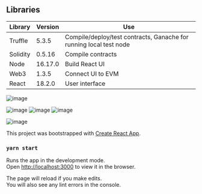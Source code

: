 ## Libraries

Library | Version | Use
------------ | ------------- | -------------
Truffle | 5.3.5 | Compile/deploy/test contracts, Ganache for running local test node
Solidity | 0.5.16 | Compile contracts
Node | 16.17.0 | Build React UI
Web3 | 1.3.5 | Connect UI to EVM
React | 18.2.0 | User interface

![image](https://user-images.githubusercontent.com/44509698/227777313-f9f15f52-ff50-4f7e-b249-36787affe8a8.png)

![image](https://user-images.githubusercontent.com/44509698/227777345-93a637b8-710e-470a-abdc-26c63749abf8.png)
![image](https://user-images.githubusercontent.com/44509698/227777549-61a27643-3880-420b-8485-c350b5b89ad3.png)
![image](https://user-images.githubusercontent.com/44509698/227777426-274c8fca-a181-453a-99c5-6e401831cfdc.png)

![image](https://user-images.githubusercontent.com/44509698/227777379-5d3bcce2-d824-4133-955d-120c4c1a4a71.png)

This project was bootstrapped with [Create React App](https://github.com/facebook/create-react-app).



### `yarn start`

Runs the app in the development mode.<br />
Open [http://localhost:3000](http://localhost:3000) to view it in the browser.

The page will reload if you make edits.<br />
You will also see any lint errors in the console.

